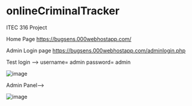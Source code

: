 # onlineCriminalTracker
ITEC 316 Project

Home Page
https://bugsens.000webhostapp.com/

Admin Login page 
https://bugsens.000webhostapp.com/adminlogin.php

Test login -->
username= admin
password= admin

![image](https://user-images.githubusercontent.com/75696715/149083480-11193a2a-489d-4d36-bba6-c6ab1facd571.png)


Admin Panel-->

![image](https://user-images.githubusercontent.com/75696715/149083582-47cf2ac6-917e-47ec-8c26-1384573a2390.png)
